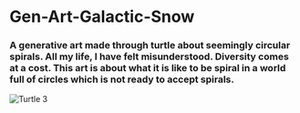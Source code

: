 # Gen-Art-Galactic-Snow
### A generative art made through turtle about seemingly circular spirals. All my life, I have felt misunderstood. Diversity comes at a cost. This art is about what it is like to be spiral in a world full of circles which is not ready to accept spirals.

![Turtle 3](https://user-images.githubusercontent.com/64707681/189496653-cdb23564-99b4-40e3-8620-e9323e7061c4.gif)
